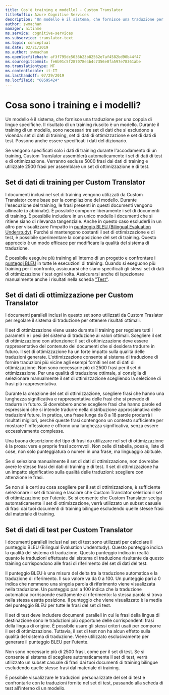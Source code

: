 ```yaml
---
title: Cos'è training e modello? - Custom Translator
titleSuffix: Azure Cognitive Services
description: 'Un modello è il sistema, che fornisce una traduzione per una coppia di lingue specifiche. Il risultato di un training riuscito è un modello. Durante il training di un modello, sono necessari tre set di dati che si escludono a vicenda: set di dati di training, set di dati di ottimizzazione e set di dati di test.'
author: swmachan
manager: nitinme
ms.service: cognitive-services
ms.subservice: translator-text
ms.topic: conceptual
ms.date: 02/21/2019
ms.author: swmachan
ms.openlocfilehash: af3f795dc5036b23b82562e7af4582bd90b44f47
ms.sourcegitcommit: fe6b91c5f287078e4b4c7356e0fa597e78361abe
ms.translationtype: MT
ms.contentlocale: it-IT
ms.lasthandoff: 07/29/2019
ms.locfileid: "68595424"
---
```

# <a name="what-are-trainings-and-models"></a>Cosa sono i training e i modelli?

Un modello è il sistema, che fornisce una traduzione per una coppia di lingue specifiche.
Il risultato di un training riuscito è un modello. Durante il training di un modello, sono necessari tre set di dati che si escludono a vicenda: set di dati di training, set di dati di ottimizzazione e set di dati di test. Possono anche essere specificati i dati del dizionario.

Se vengono specificati solo i dati di training durante l'accodamento di un training, Custom Translator assemblerà automaticamente i set di dati di test e di ottimizzazione. Verranno escluse 5000 frasi dai dati di training e utilizzate 2500 frasi per assemblare un set di ottimizzazione e di test.

## <a name="training-dataset-for-custom-translator"></a>Set di dati di training per Custom Translator

I documenti inclusi nel set di training vengono utilizzati da Custom Translator come base per la compilazione del modello. Durante l'esecuzione del training, le frasi presenti in questi documenti vengono allineate (o abbinate). È possibile comporre liberamente i set di documenti di training. È possibile includere in un unico modello i documenti che si ritiene siano di rilevanza tangenziale. Anche in questo caso escluderli in un altro per visualizzare l'impatto in [punteggio BLEU (Bilingual Evaluation Understudy)](what-is-bleu-score.md). Purché si mantengono costanti il set di ottimizzazione e di test, è possibile sperimentare la composizione del set di training. Questo approccio è un modo efficace per modificare la qualità del sistema di traduzione.

È possibile eseguire più training all'interno di un progetto e confrontare i [punteggi BLEU](what-is-bleu-score.md) in tutte le esecuzioni di training. Quando si eseguono più training per il confronto, assicurarsi che siano specificati gli stessi set di dati di ottimizzazione / test ogni volta. Assicurarsi anche di ispezionare manualmente anche i risultati nella scheda ["Test"](how-to-view-system-test-results.md).

## <a name="tuning-dataset-for-custom-translator"></a>Set di dati di ottimizzazione per Custom Translator

I documenti paralleli inclusi in questo set sono utilizzati da Custom Traslator per regolare il sistema di traduzione per ottenere risultati ottimali.

Il set di ottimizzazione viene usato durante il training per regolare tutti i parametri e i pesi del sistema di traduzione ai valori ottimali. Scegliere il set di ottimizzazione con attenzione: il set di ottimizzazione deve essere rappresentativo del contenuto dei documenti che si desidera tradurre in futuro. Il set di ottimizzazione ha un forte impatto sulla qualità delle traduzioni generate. L'ottimizzazione consente al sistema di traduzione di fornire traduzioni più vicine agli esempi forniti nel set di dati di ottimizzazione. Non sono necessarie più di 2500 frasi per il set di ottimizzazione. Per una qualità di traduzione ottimale, si consiglia di selezionare manualmente il set di ottimizzazione scegliendo la selezione di frasi più rappresentativa.

Durante la creazione del set di ottimizzazione, scegliere frasi che hanno una lunghezza significativa e rappresentativa delle frasi che si prevede di tradurre in futuro. Si dovrebbero anche scegliere frasi che hanno parole ed espressioni che si intende tradurre nella distribuzione approssimativa delle traduzioni future. In pratica, una frase lunga da 8 a 18 parole produrrà i risultati migliori, perché queste frasi contengono un contesto sufficiente per mostrare l'inflessione e offrono una lunghezza significativa, senza essere eccessivamente complesse.

Una buona descrizione del tipo di frasi da utilizzare nel set di ottimizzazione è la prosa: vere e proprie frasi scorrevoli. Non celle di tabella, poesie, liste di cose, non solo punteggiatura o numeri in una frase, ma linguaggio abituale.

Se si seleziona manualmente il set di dati di ottimizzazione, non dovrebbe avere le stesse frasi dei dati di training e di test. Il set di ottimizzazione ha un impatto significativo sulla qualità delle traduzioni: scegliere con attenzione le frasi.

Se non si è certi su cosa scegliere per il set di ottimizzazione, è sufficiente selezionare il set di training e lasciare che Custom Translator selezioni il set di ottimizzazione per l'utente. Se si consente che Custom Translator scelga automaticamente il set di ottimizzazione, verrà utilizzato un subset casuale di frasi dai tuoi documenti di training bilingue escludendo quelle stesse frasi dal materiale di training.

## <a name="testing-dataset-for-custom-translator"></a>Set di dati di test per Custom Translator

I documenti paralleli inclusi nel set di test sono utilizzati per calcolare il punteggio BLEU (Bilingual Evaluation Understudy). Questo punteggio indica la qualità del sistema di traduzione. Questo punteggio indica in realtà quanto le traduzioni effettuate dal sistema di traduzione risultante da questo training corrispondono alle frasi di riferimento del set di dati del test.

Il punteggio BLEU è una misura del delta tra la traduzione automatica e la traduzione di riferimento. Il suo valore va da 0 a 100. Un punteggio pari a 0 indica che nemmeno una singola parola di riferimento viene visualizzata nella traduzione. Un punteggio pari a 100 indica che la traduzione automatica corrisponde esattamente al riferimento: la stessa parola si trova nella stessa esatta posizione. Il punteggio che viene visualizzato è la media del punteggio BLEU per tutte le frasi del set di test.

Il set di test deve includere documenti paralleli in cui le frasi della lingua di destinazione sono le traduzioni più opportune delle corrispondenti frasi della lingua di origine. È possibile usare gli stessi criteri usati per comporre il set di ottimizzazione. Tuttavia, il set di test non ha alcun effetto sulla qualità del sistema di traduzione. Viene utilizzato esclusivamente per generare il punteggio BLEU per l'utente.

Non sono necessarie più di 2500 frasi, come per il set di test. Se si consente al sistema di scegliere automaticamente il set di test, verrà utilizzato un subset casuale di frasi dai tuoi documenti di training bilingue escludendo quelle stesse frasi dal materiale di training.

È possibile visualizzare le traduzioni personalizzate del set di test e confrontarle con le traduzioni fornite nel set di test, passando alla scheda di test all'interno di un modello.
